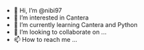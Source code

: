 - 👋 Hi, I’m @nibi97
- 👀 I’m interested in Cantera
- 🌱 I’m currently learning Cantera and Python
- 💞️ I’m looking to collaborate on ...
- 📫 How to reach me ...

<!---
nibi97/nibi97 is a ✨ special ✨ repository because its `README.md` (this file) appears on your GitHub profile.
You can click the Preview link to take a look at your changes.
--->
